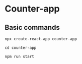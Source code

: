 # Counter-app

## Basic commands

`npx create-react-app counter-app`

`cd counter-app`

`npm run start`
